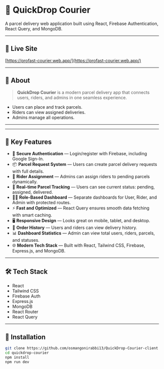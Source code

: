 # 🚀 QuickDrop Courier

A parcel delivery web application built using React, Firebase Authentication, React Query, and MongoDB.

---

## 🔗 Live Site

[https://profast-courier.web.app/](https://profast-courier.web.app/)

---

## 📌 About

> **QuickDrop Courier** is a modern parcel delivery app that connects users, riders, and admins in one seamless experience.

- Users can place and track parcels.
- Riders can view assigned deliveries.
- Admins manage all operations.

---

---

## 🧩 Key Features

- 🔐 **Secure Authentication** — Login/register with Firebase, including Google Sign-In.
- 📦 **Parcel Request System** — Users can create parcel delivery requests with full details.
- 🚚 **Rider Assignment** — Admins can assign riders to pending parcels dynamically.
- 📍 **Real-time Parcel Tracking** — Users can see current status: pending, assigned, delivered.
- 🧑‍💼 **Role-Based Dashboard** — Separate dashboards for User, Rider, and Admin with protected routes.
- ⚡ **Fast and Optimized** — React Query ensures smooth data fetching with smart caching.
- 🖥️ **Responsive Design** — Looks great on mobile, tablet, and desktop.
- 🧾 **Order History** — Users and riders can view delivery history.
- 📊 **Dashboard Statistics** — Admin can view total users, riders, parcels, and statuses.
- 🌐 **Modern Tech Stack** — Built with React, Tailwind CSS, Firebase, Express.js, and MongoDB.

---


## 🛠️ Tech Stack

- React
- Tailwind CSS
- Firebase Auth
- Express.js
- MongoDB
- React Router
- React Query

---

## 🚀 Installation

```bash
git clone https://github.com/osmangonirabbi13/QuickDrop-Courier-client.git
cd quickdrop-courier
npm install
npm run dev
